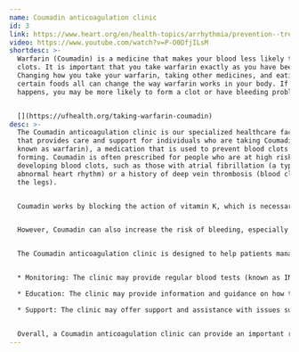 ```yaml
---
name: Coumadin anticoagulation clinic
id: 3
link: https://www.heart.org/en/health-topics/arrhythmia/prevention--treatment-of-arrhythmia/a-patients-guide-to-taking-warfarin
video: https://www.youtube.com/watch?v=P-O0DfjILsM
shortdesc: >-
  Warfarin (Coumadin) is a medicine that makes your blood less likely to form
  clots. It is important that you take warfarin exactly as you have been told.
  Changing how you take your warfarin, taking other medicines, and eating
  certain foods all can change the way warfarin works in your body. If this
  happens, you may be more likely to form a clot or have bleeding problems.


  [](https://ufhealth.org/taking-warfarin-coumadin)
desc: >-
  The Coumadin anticoagulation clinic is our specialized healthcare facility
  that provides care and support for individuals who are taking Coumadin (also
  known as warfarin), a medication that is used to prevent blood clots from
  forming. Coumadin is often prescribed for people who are at high risk of
  developing blood clots, such as those with atrial fibrillation (a type of
  abnormal heart rhythm) or a history of deep vein thrombosis (blood clots in
  the legs).


  Coumadin works by blocking the action of vitamin K, which is necessary for the production of certain blood clotting factors. By reducing the production of these clotting factors, Coumadin helps to prevent the formation of blood clots, which can reduce the risk of serious complications such as stroke or pulmonary embolism (blood clots in the lungs).


  However, Coumadin can also increase the risk of bleeding, especially if the dosage is not carefully monitored. This is because Coumadin can interfere with the normal blood clotting process, making it more difficult for the body to stop bleeding when an injury occurs.


  The Coumadin anticoagulation clinic is designed to help patients manage their Coumadin therapy and reduce the risk of bleeding or other complications. The clinic may offer a variety of services, such as:


  * Monitoring: The clinic may provide regular blood tests (known as INR tests) to measure the patient's blood clotting time, and adjust the dosage of Coumadin accordingly.

  * Education: The clinic may provide information and guidance on how to manage Coumadin therapy, including tips on diet, medication interactions, and other important considerations.

  * Support: The clinic may offer support and assistance with issues such as scheduling appointments, filling prescriptions, and coordinating care with other healthcare providers.


  Overall, a Coumadin anticoagulation clinic can provide an important resource for individuals who are taking Coumadin, helping to ensure that their therapy is effective and safe.
---
```

